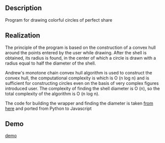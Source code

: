 ## Description
Program for drawing colorful circles of perfect share
## Realization
The principle of the program is based on the construction of a convex hull around the points entered by the user while drawing.
After the shell is obtained, its radius is found, in the center of which a circle is drawn with a radius equal to
half the diameter of the shell.

Andrew's monotone chain convex hull algorithm is used to construct the convex hull, the computational complexity is
which is O (n log n) and is sufficient for constructing circles even on the basis of very complex figures introduced
user. The complexity of finding the shell diameter is O (n), so the total complexity of the algorithm is O (n log n).

The code for building the wrapper and finding the diameter is taken [from here](https://code.activestate.com/recipes/117225/) and ported from Python to Javascript

## Demo
[demo](https://sidnevv.github.io/perfect-circle/)

